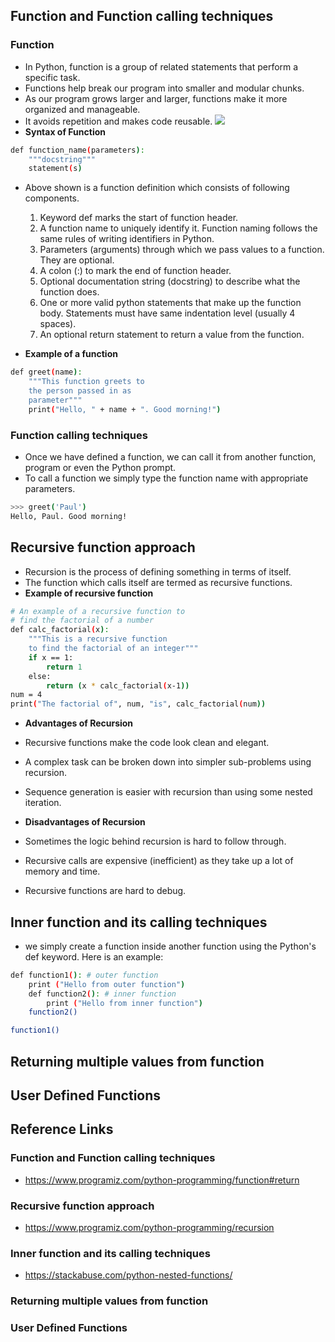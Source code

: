 ## Function and Function calling techniques
### Function
- In Python, function is a group of related statements that perform a specific task.
- Functions help break our program into smaller and modular chunks.
- As our program grows larger and larger, functions make it more organized and manageable.
- It avoids repetition and makes code reusable.
![](https://cdn.programiz.com/sites/tutorial2program/files/python-how-function-works_1.jpg)
- **Syntax of Function**

```sh
def function_name(parameters):
	"""docstring"""
	statement(s)
```
- Above shown is a function definition which consists of following components.
	1. Keyword def marks the start of function header.
	2. A function name to uniquely identify it. Function naming follows the same rules of writing identifiers in Python.
	3. Parameters (arguments) through which we pass values to a function. They are optional.
	4. A colon (:) to mark the end of function header.
	5. Optional documentation string (docstring) to describe what the function does.
	6. One or more valid python statements that make up the function body. Statements must have same indentation level (usually 4 spaces).
	7. An optional return statement to return a value from the function.

- **Example of a function**

```sh
def greet(name):
	"""This function greets to
	the person passed in as
	parameter"""
	print("Hello, " + name + ". Good morning!")
```

### Function calling techniques
- Once we have defined a function, we can call it from another function, program or even the Python prompt.
- To call a function we simply type the function name with appropriate parameters.

```sh
>>> greet('Paul')
Hello, Paul. Good morning!
```
## Recursive function approach
- Recursion is the process of defining something in terms of itself.
- The function which calls itself are termed as recursive functions.
- **Example of recursive function**

```sh
# An example of a recursive function to
# find the factorial of a number
def calc_factorial(x):
    """This is a recursive function
    to find the factorial of an integer"""
    if x == 1:
        return 1
    else:
        return (x * calc_factorial(x-1))
num = 4
print("The factorial of", num, "is", calc_factorial(num))
```
- **Advantages of Recursion**
- Recursive functions make the code look clean and elegant.
- A complex task can be broken down into simpler sub-problems using recursion.
- Sequence generation is easier with recursion than using some nested iteration.


- **Disadvantages of Recursion**
- Sometimes the logic behind recursion is hard to follow through.
- Recursive calls are expensive (inefficient) as they take up a lot of memory and time.
- Recursive functions are hard to debug.

## Inner function and its calling techniques
- we simply create a function inside another function using the Python's def keyword. Here is an example:

```sh
def function1(): # outer function
    print ("Hello from outer function")
    def function2(): # inner function
        print ("Hello from inner function")
    function2()

function1()
```
## Returning multiple values from function
## User Defined Functions

## Reference Links
### Function and Function calling techniques
- https://www.programiz.com/python-programming/function#return

### Recursive function approach
- https://www.programiz.com/python-programming/recursion

### Inner function and its calling techniques
- https://stackabuse.com/python-nested-functions/

### Returning multiple values from function
### User Defined Functions